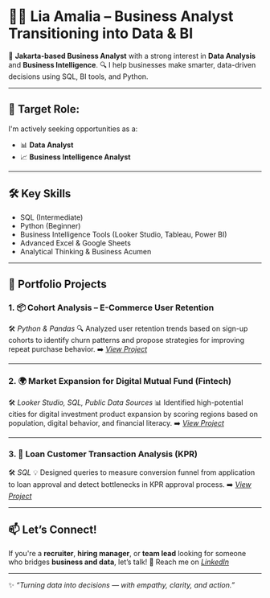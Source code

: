 # 👩‍💻 Lia Amalia – Business Analyst Transitioning into Data & BI

🎯 **Jakarta-based Business Analyst** with a strong interest in **Data Analysis** and **Business Intelligence**.
🔍 I help businesses make smarter, data-driven decisions using SQL, BI tools, and Python.

---

## 🚀 Target Role:

I'm actively seeking opportunities as a:

* 📊 **Data Analyst**
* 📈 **Business Intelligence Analyst**

---

## 🛠️ Key Skills

* SQL (Intermediate)
* Python (Beginner)
* Business Intelligence Tools (Looker Studio, Tableau, Power BI)
* Advanced Excel & Google Sheets
* Analytical Thinking & Business Acumen

---

## 📂 Portfolio Projects

### 1. 📦 **Cohort Analysis – E-Commerce User Retention**

🛠️ *Python & Pandas*
🔍 Analyzed user retention trends based on sign-up cohorts to identify churn patterns and propose strategies for improving repeat purchase behavior.
➡️ *[View Project](project/01.Cohort_Analysis_E-Commerce)*

---

### 2. 🌍 **Market Expansion for Digital Mutual Fund (Fintech)**

🛠️ *Looker Studio, SQL, Public Data Sources*
📊 Identified high-potential cities for digital investment product expansion by scoring regions based on population, digital behavior, and financial literacy.
➡️ *[View Project](#)*

---

### 3. 🏦 **Loan Customer Transaction Analysis (KPR)**

🛠️ *SQL*
💡 Designed queries to measure conversion funnel from application to loan approval and detect bottlenecks in KPR approval process.
➡️ *[View Project](#)*

---

## 📫 Let’s Connect!

If you're a **recruiter**, **hiring manager**, or **team lead** looking for someone who bridges **business and data**, let’s talk!
📧 Reach me on *[LinkedIn](https://www.linkedin.com/in/liaamalia/)*

---

✨ *“Turning data into decisions — with empathy, clarity, and action.”*

